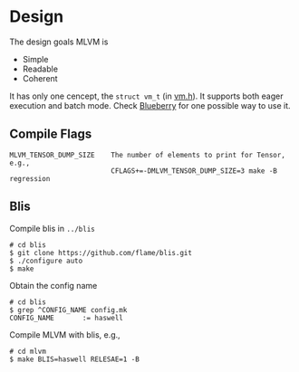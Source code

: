 # Design

The design goals MLVM is
* Simple
* Readable
* Coherent

It has only one cencept, the `struct vm_t` (in [vm.h](src/vm.h)). It supports
both eager execution and batch mode. Check
[Blueberry](https://github.com/xiejw/blueberry) for one possible way to use it.

## Compile Flags

```
MLVM_TENSOR_DUMP_SIZE    The number of elements to print for Tensor, e.g.,
                         CFLAGS+=-DMLVM_TENSOR_DUMP_SIZE=3 make -B regression
```

## Blis

Compile blis in `../blis`

```
# cd blis
$ git clone https://github.com/flame/blis.git
$ ./configure auto
$ make
```

Obtain the config name
```
# cd blis
$ grep ^CONFIG_NAME config.mk
CONFIG_NAME       := haswell
```

Compile MLVM with blis, e.g.,

```
# cd mlvm
$ make BLIS=haswell RELESAE=1 -B
```

